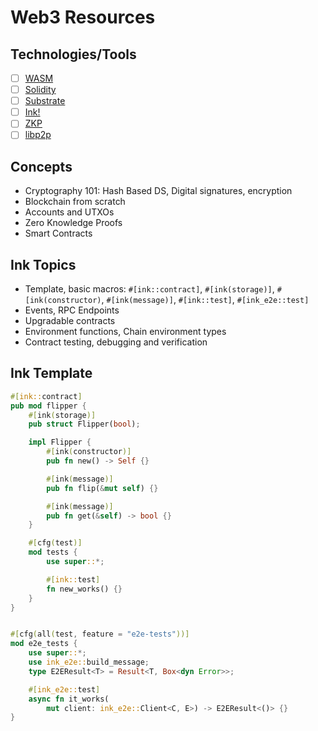 # Web3 Resources

## Technologies/Tools
- [ ] [WASM](https://developer.mozilla.org/en-US/docs/WebAssembly)
- [ ] [Solidity]()
- [ ] [Substrate](https://docs.substrate.io/tutorials/)
- [ ] [Ink!](https://use.ink/examples/smart-contracts)
- [ ] [ZKP]()
- [ ] [libp2p]()

## Concepts
- Cryptography 101: Hash Based DS, Digital signatures, encryption
- Blockchain from scratch
- Accounts and UTXOs
- Zero Knowledge Proofs
- Smart Contracts

## Ink Topics
- Template, basic macros: `#[ink::contract]`, `#[ink(storage)]`,
	`#[ink(constructor)`, `#[ink(message)]`, `#[ink::test]`,
	`#[ink_e2e::test]`
- Events, RPC Endpoints
- Upgradable contracts
- Environment functions, Chain environment types
- Contract testing, debugging and verification

## Ink Template
```rust
#[ink::contract]
pub mod flipper {
	#[ink(storage)]
	pub struct Flipper(bool);

	impl Flipper {
		#[ink(constructor)]
		pub fn new() -> Self {}

		#[ink(message)]
		pub fn flip(&mut self) {}

		#[ink(message)]
		pub fn get(&self) -> bool {}
	}

	#[cfg(test)]
	mod tests {
		use super::*;

		#[ink::test] 
		fn new_works() {}
	}
}


#[cfg(all(test, feature = "e2e-tests"))]
mod e2e_tests {
	use super::*;
    use ink_e2e::build_message;
    type E2EResult<T> = Result<T, Box<dyn Error>>;

	#[ink_e2e::test] 
	async fn it_works(
		mut client: ink_e2e::Client<C, E>) -> E2EResult<()> {}
}
```

